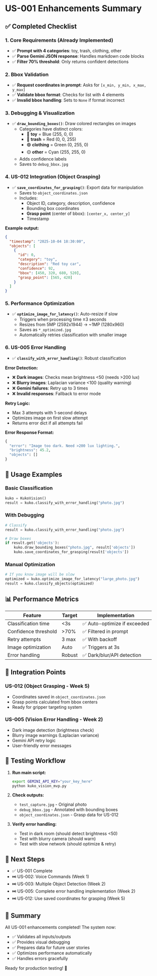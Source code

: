 # US-001 Enhancements Summary

## ✅ Completed Checklist

### 1. Core Requirements (Already Implemented)
- ✅ **Prompt with 4 categories**: toy, trash, clothing, other
- ✅ **Parse Gemini JSON response**: Handles markdown code blocks
- ✅ **Filter 70% threshold**: Only returns confident detections

### 2. Bbox Validation
- ✅ **Request coordinates in prompt**: Asks for `[x_min, y_min, x_max, y_max]`
- ✅ **Validate bbox format**: Checks for list with 4 elements
- ✅ **Invalid bbox handling**: Sets to `None` if format incorrect

### 3. Debugging & Visualization
- ✅ **`draw_bounding_boxes()`**: Draw colored rectangles on images
  - Categories have distinct colors:
    - 🔵 **toy** = Blue (255, 0, 0)
    - 🔴 **trash** = Red (0, 0, 255)
    - 🟢 **clothing** = Green (0, 255, 0)
    - 🟡 **other** = Cyan (255, 255, 0)
  - Adds confidence labels
  - Saves to `debug_bbox.jpg`

### 4. US-012 Integration (Object Grasping)
- ✅ **`save_coordinates_for_grasping()`**: Export data for manipulation
  - Saves to `object_coordinates.json`
  - Includes:
    - Object ID, category, description, confidence
    - Bounding box coordinates
    - **Grasp point** (center of bbox): `[center_x, center_y]`
    - Timestamp

**Example output:**
```json
{
  "timestamp": "2025-10-04 18:30:00",
  "objects": [
    {
      "id": 0,
      "category": "toy",
      "description": "Red toy car",
      "confidence": 92,
      "bbox": [450, 320, 680, 520],
      "grasp_point": [565, 420]
    }
  ]
}
```

### 5. Performance Optimization
- ✅ **`optimize_image_for_latency()`**: Auto-resize if slow
  - Triggers when processing time ≥3 seconds
  - Resizes from 5MP (2592x1944) → ~1MP (1280x960)
  - Saves as `*_optimized.jpg`
  - Automatically retries classification with smaller image

### 6. US-005 Error Handling
- ✅ **`classify_with_error_handling()`**: Robust classification

**Error Detection:**
- ❌ **Dark images**: Checks mean brightness <50 (needs >200 lux)
- ❌ **Blurry images**: Laplacian variance <100 (quality warning)
- ❌ **Gemini failures**: Retry up to 3 times
- ❌ **Invalid responses**: Fallback to error mode

**Retry Logic:**
- Max 3 attempts with 1-second delays
- Optimizes image on first slow attempt
- Returns error dict if all attempts fail

**Error Response Format:**
```python
{
  "error": "Image too dark. Need >200 lux lighting.",
  "brightness": 45.2,
  "objects": []
}
```

## 🎯 Usage Examples

### Basic Classification
```python
kuko = KukoVision()
result = kuko.classify_with_error_handling("photo.jpg")
```

### With Debugging
```python
# Classify
result = kuko.classify_with_error_handling("photo.jpg")

# Draw boxes
if result.get('objects'):
    kuko.draw_bounding_boxes("photo.jpg", result['objects'])
    kuko.save_coordinates_for_grasping(result['objects'])
```

### Manual Optimization
```python
# If you know image will be slow
optimized = kuko.optimize_image_for_latency("large_photo.jpg")
result = kuko.classify_objects(optimized)
```

## 📊 Performance Metrics

| Feature | Target | Implementation |
|---------|--------|---------------|
| Classification time | <3s | ✅ Auto-optimize if exceeded |
| Confidence threshold | >70% | ✅ Filtered in prompt |
| Retry attempts | 3 max | ✅ With backoff |
| Image optimization | Auto | ✅ Triggers at 3s |
| Error handling | Robust | ✅ Dark/blur/API detection |

## 🔗 Integration Points

### US-012 (Object Grasping - Week 5)
- Coordinates saved in `object_coordinates.json`
- Grasp points calculated from bbox centers
- Ready for gripper targeting system

### US-005 (Vision Error Handling - Week 2)
- Dark image detection (brightness check)
- Blurry image warnings (Laplacian variance)
- Gemini API retry logic
- User-friendly error messages

## 🧪 Testing Workflow

1. **Run main script:**
   ```bash
   export GEMINI_API_KEY="your_key_here"
   python kuko_vision_mvp.py
   ```

2. **Check outputs:**
   - `test_capture.jpg` - Original photo
   - `debug_bbox.jpg` - Annotated with bounding boxes
   - `object_coordinates.json` - Grasp data for US-012

3. **Verify error handling:**
   - Test in dark room (should detect brightness <50)
   - Test with blurry camera (should warn)
   - Test with slow network (should optimize & retry)

## 📝 Next Steps

- ✅ US-001 Complete
- ⏭️ US-002: Voice Commands (Week 1)
- ⏭️ US-003: Multiple Object Detection (Week 2)
- ⏭️ US-005: Complete error handling implementation (Week 2)
- ⏭️ US-012: Use saved coordinates for grasping (Week 5)

## 🎉 Summary

All US-001 enhancements completed! The system now:
- ✅ Validates all inputs/outputs
- ✅ Provides visual debugging
- ✅ Prepares data for future user stories
- ✅ Optimizes performance automatically
- ✅ Handles errors gracefully

Ready for production testing! 🚀
